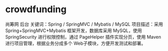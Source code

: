 # crowdfunding

尚筹⽹ 后台
关键词：Spring / SpringMVC / Mybatis / MySQL
项⽬描述：采⽤ Spring+SpringMVC+Mybatis 框架开发，数据库采⽤ MySQL，使⽤ SpringSecurity
进⾏权限控制，通过 PageHelper 插件实现分⻚，使⽤ Maven 进⾏项⽬管理，根据业务分成多个
Web⼦模块，⽅便开发测试和部署。
